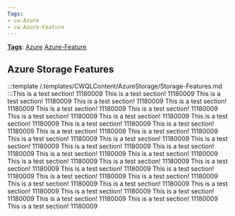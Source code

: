 ```yaml
---
Tags:
- cw.Azure
- cw.Azure-Feature
---
```

[**Tags**](/Tags): [Azure](/Tags/Azure)  [Azure-Feature](/Tags/Azure%2DFeature) 

## Azure Storage Features

:::template /.templates/CWQLContent/AzureStorage/Storage-Features.md
:::This is a test section! 11180009
This is a test section! 11180009
This is a test section! 11180009
This is a test section! 11180009
This is a test section! 11180009
This is a test section! 11180009
This is a test section! 11180009
This is a test section! 11180009
This is a test section! 11180009
This is a test section! 11180009
This is a test section! 11180009
This is a test section! 11180009
This is a test section! 11180009
This is a test section! 11180009
This is a test section! 11180009
This is a test section! 11180009
This is a test section! 11180009
This is a test section! 11180009
This is a test section! 11180009
This is a test section! 11180009
This is a test section! 11180009
This is a test section! 11180009
This is a test section! 11180009
This is a test section! 11180009
This is a test section! 11180009
This is a test section! 11180009
This is a test section! 11180009
This is a test section! 11180009
This is a test section! 11180009
This is a test section! 11180009
This is a test section! 11180009
This is a test section! 11180009
This is a test section! 11180009
This is a test section! 11180009
This is a test section! 11180009
This is a test section! 11180009
